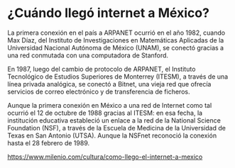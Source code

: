 # ¿Cuándo llegó internet a México?

La primera conexión en el país a ARPANET ocurrió en el año 1982, cuando Max Díaz, del Instituto de Investigaciones en Matemáticas Aplicadas de la Universidad Nacional Autónoma de México (UNAM), se conectó gracias a una red conmutada con una computadora de Stanford.

En 1987, luego del cambio de protocolo de ARPANET, el Instituto Tecnológico de Estudios Superiores de Monterrey (ITESM), a través de una línea privada analógica, se conectó a Bitnet, una vieja red que ofrecía servicios de correo electrónico y de transferencia de ficheros.

Aunque la primera conexión en México a una red de Internet como tal ocurrió el 12 de octubre de 1988 gracias al ITESM: en esa fecha, la institución educativa estableció un enlace a la red de la National Science Foundation (NSF), a través de la Escuela de Medicina de la Universidad de Texas en San Antonio (UTSA). Aunque la NSFnet reconoció la conexión hasta el 28 febrero de 1989.

https://www.milenio.com/cultura/como-llego-el-internet-a-mexico
